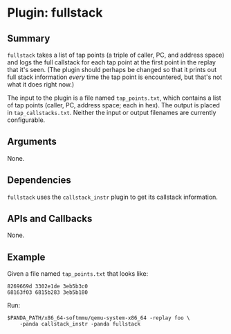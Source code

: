 Plugin: fullstack
===========

Summary
-------

`fullstack` takes a list of tap points (a triple of caller, PC, and address space) and logs the full callstack for each tap point at the first point in the replay that it's seen. (The plugin should perhaps be changed so that it prints out full stack information *every* time the tap point is encountered, but that's not what it does right now.)

The input to the plugin is a file named `tap_points.txt`, which contains a list of tap points (caller, PC, address space; each in hex). The output is placed in `tap_callstacks.txt`. Neither the input or output filenames are currently configurable.

Arguments
---------

None.

Dependencies
------------

`fullstack` uses the `callstack_instr` plugin to get its callstack information.

APIs and Callbacks
------------------

None.

Example
-------

Given a file named `tap_points.txt` that looks like:

    8269669d 3302e1de 3eb5b3c0
    68163f03 6815b283 3eb5b180

Run:

    $PANDA_PATH/x86_64-softmmu/qemu-system-x86_64 -replay foo \
        -panda callstack_instr -panda fullstack
